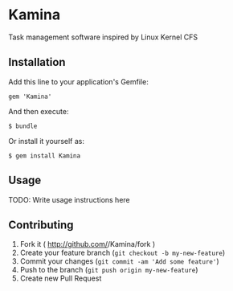 # Kamina

Task management software inspired by Linux Kernel CFS

## Installation

Add this line to your application's Gemfile:

    gem 'Kamina'

And then execute:

    $ bundle

Or install it yourself as:

    $ gem install Kamina

## Usage

TODO: Write usage instructions here

## Contributing

1. Fork it ( http://github.com/<my-github-username>/Kamina/fork )
2. Create your feature branch (`git checkout -b my-new-feature`)
3. Commit your changes (`git commit -am 'Add some feature'`)
4. Push to the branch (`git push origin my-new-feature`)
5. Create new Pull Request
